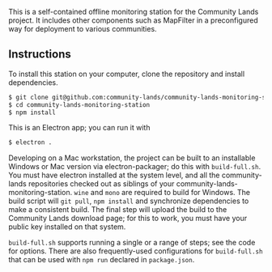 This is a self-contained offline monitoring station for the Community Lands
project. It includes other components such as MapFilter in a preconfigured
way for deployment to various communities.

## Instructions

To install this station on your computer, clone the repository and install
dependencies.

```bash
$ git clone git@github.com:community-lands/community-lands-monitoring-station.git
$ cd community-lands-monitoring-station
$ npm install
```

This is an Electron app; you can run it with

```bash
$ electron .
```

Developing on a Mac workstation, the project can be built to an
installable Windows or Mac version via electron-packager; do this
with `build-full.sh`. You must have electron installed at the system level,
and all the community-lands repositories checked out as siblings of your community-lands-monitoring-station. `wine` and `mono` are required to build for Windows.
The build script will `git pull`, `npm install` and synchronize dependencies
to make a consistent build. The final step will upload the build to the
Community Lands download page; for this to work, you must have your public key
installed on that system.

`build-full.sh` supports running a single or a range of steps; see the
code for options. There are also frequently-used configurations for
`build-full.sh` that can be used with `npm run` declared in `package.json`.
